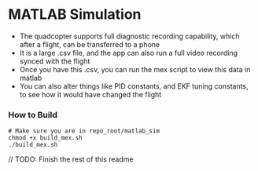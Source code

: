# MATLAB Simulation
- The quadcopter supports full diagnostic recording capability, which after a flight, can be transferred to a phone
- It is a large .csv file, and the app can also run a full video recording synced with the flight
- Once you have this .csv, you can run the mex script to view this data in matlab
- You can also alter things like PID constants, and EKF tuning constants, to see how it would have changed the flight

### How to Build
```
# Make sure you are in repo_root/matlab_sim
chmod +x build_mex.sh
./build_mex.sh
```

// TODO: Finish the rest of this readme